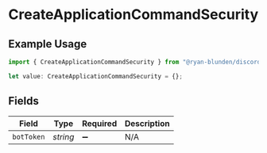 # CreateApplicationCommandSecurity

## Example Usage

```typescript
import { CreateApplicationCommandSecurity } from "@ryan-blunden/discord/models/operations";

let value: CreateApplicationCommandSecurity = {};
```

## Fields

| Field              | Type               | Required           | Description        |
| ------------------ | ------------------ | ------------------ | ------------------ |
| `botToken`         | *string*           | :heavy_minus_sign: | N/A                |